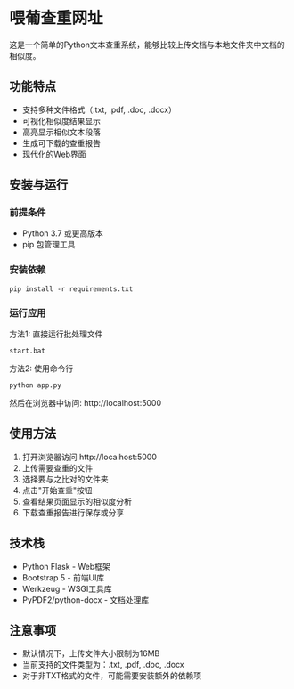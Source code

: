 # 喂葡查重网址

这是一个简单的Python文本查重系统，能够比较上传文档与本地文件夹中文档的相似度。

## 功能特点

- 支持多种文件格式（.txt, .pdf, .doc, .docx）
- 可视化相似度结果显示
- 高亮显示相似文本段落
- 生成可下载的查重报告
- 现代化的Web界面

## 安装与运行

### 前提条件

- Python 3.7 或更高版本
- pip 包管理工具

### 安装依赖

```
pip install -r requirements.txt
```

### 运行应用

方法1: 直接运行批处理文件
```
start.bat
```

方法2: 使用命令行
```
python app.py
```

然后在浏览器中访问: http://localhost:5000

## 使用方法

1. 打开浏览器访问 http://localhost:5000
2. 上传需要查重的文件
3. 选择要与之比对的文件夹
4. 点击"开始查重"按钮
5. 查看结果页面显示的相似度分析
6. 下载查重报告进行保存或分享

## 技术栈

- Python Flask - Web框架
- Bootstrap 5 - 前端UI库
- Werkzeug - WSGI工具库
- PyPDF2/python-docx - 文档处理库

## 注意事项

- 默认情况下，上传文件大小限制为16MB
- 当前支持的文件类型为：.txt, .pdf, .doc, .docx
- 对于非TXT格式的文件，可能需要安装额外的依赖项
